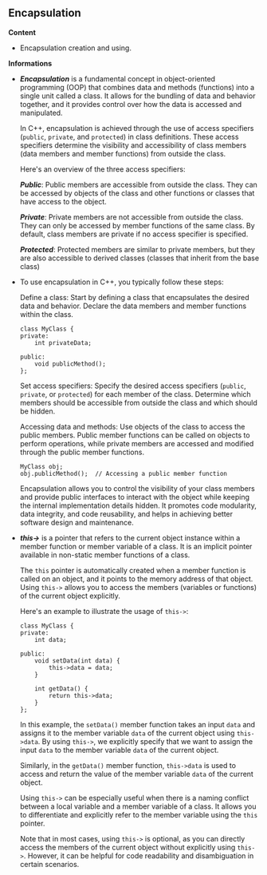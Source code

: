 ## Encapsulation

**Content**

- Encapsulation creation and using.

**Informations**

- ***Encapsulation*** is a fundamental concept in object-oriented programming (OOP) that combines data and methods (functions) into a single unit called a class. It allows for the bundling of data and behavior together, and it provides control over how the data is accessed and manipulated.

  In C++, encapsulation is achieved through the use of access specifiers (`public`, `private`, and `protected`) in class definitions. These access specifiers determine the visibility and accessibility of class members (data members and member functions) from outside the class.

  Here's an overview of the three access specifiers:

  ***Public***: Public members are accessible from outside the class. They can be accessed by objects of the class and other functions or classes that have access to the object.

  ***Private***: Private members are not accessible from outside the class. They can only be accessed by member functions of the same class. By default, class members are private if no access specifier is specified.

  ***Protected***: Protected members are similar to private members, but they are also accessible to derived classes (classes that inherit from the base class)

- To use encapsulation in C++, you typically follow these steps:

  Define a class: Start by defining a class that encapsulates the desired data and behavior. Declare the data members and member functions within the class.

      class MyClass {
      private:
          int privateData;
          
      public:
          void publicMethod();
      };

  Set access specifiers: Specify the desired access specifiers (`public`, `private`, or `protected`) for each member of the class. Determine which members should be accessible from outside the class and which should be hidden.

  Accessing data and methods: Use objects of the class to access the public members. Public member functions can be called on objects to perform operations, while private members are accessed and modified through the public member functions.

      MyClass obj;
      obj.publicMethod();  // Accessing a public member function

  Encapsulation allows you to control the visibility of your class members and provide public interfaces to interact with the object while keeping the internal implementation details hidden. It promotes code modularity, data integrity, and code reusability, and helps in achieving better software design and maintenance.

- ***this->*** is a pointer that refers to the current object instance within a member function or member variable of a class. It is an implicit pointer available in non-static member functions of a class.

  The `this` pointer is automatically created when a member function is called on an object, and it points to the memory address of that object. Using `this->` allows you to access the members (variables or functions) of the current object explicitly.

  Here's an example to illustrate the usage of `this->`:

      class MyClass {
      private:
          int data;
          
      public:
          void setData(int data) {
              this->data = data;
          }
          
          int getData() {
              return this->data;
          }
      };

  In this example, the `setData()` member function takes an input `data` and assigns it to the member variable `data` of the current object using `this->data`. By using `this->`, we explicitly specify that we want to assign the input `data` to the member variable `data` of the current object.

  Similarly, in the `getData()` member function, `this->data` is used to access and return the value of the member variable `data` of the current object.

  Using `this->` can be especially useful when there is a naming conflict between a local variable and a member variable of a class. It allows you to differentiate and explicitly refer to the member variable using the `this` pointer.

  Note that in most cases, using `this->` is optional, as you can directly access the members of the current object without explicitly using `this->`. However, it can be helpful for code readability and disambiguation in certain scenarios.
